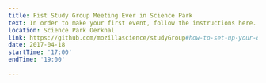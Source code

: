 ```yaml
---
title: Fist Study Group Meeting Ever in Science Park
text: In order to make your first event, follow the instructions here.
location: Science Park Oerknal
link: https://github.com/mozillascience/studyGroup#how-to-set-up-your-own-mozilla-study-group-website
date: 2017-04-18
startTime: '17:00'
endTime: '19:00'

---
```

